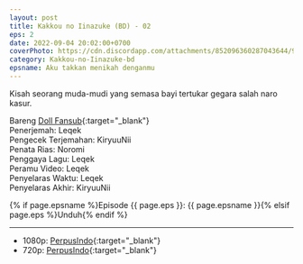 ```yaml
---
layout: post
title: Kakkou no Iinazuke (BD) - 02
eps: 2
date: 2022-09-04 20:02:00+0700
coverPhoto: https://cdn.discordapp.com/attachments/852096360287043644/991700187670130728/unknown.png
category: Kakkou-no-Iinazuke-bd
epsname: Aku takkan menikah denganmu
---
```


Kisah seorang muda-mudi yang semasa bayi tertukar gegara salah naro kasur.

Bareng [Doll Fansub](https://www.perpusindo.info/user/Leqek){:target="_blank"}<br>
Penerjemah: Leqek<br>
Pengecek Terjemahan: KiryuuNii<br>
Penata Rias: Noromi<br>
Penggaya Lagu: Leqek<br>
Peramu Video: Leqek<br>
Penyelaras Waktu: Leqek<br>
Penyelaras Akhir: KiryuuNii<br>

{% if page.epsname %}Episode {{ page.eps }}: {{ page.epsname }}{% elsif page.eps %}Unduh{% endif %}

---
- 1080p: [PerpusIndo](https://www.perpusindo.info/berkas/53vAN0Ee){:target="_blank"}<br>
- 720p: [PerpusIndo](https://www.perpusindo.info/berkas/dVOiC44B){:target="_blank"}
